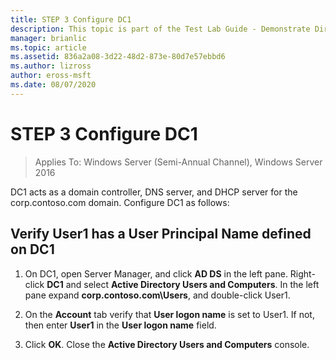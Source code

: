 ```yaml
---
title: STEP 3 Configure DC1
description: This topic is part of the Test Lab Guide - Demonstrate DirectAccess with OTP Authentication and RSA SecurID for Windows Server 2016
manager: brianlic
ms.topic: article
ms.assetid: 836a2a08-3d22-48d2-873e-80d7e57ebbd6
ms.author: lizross
author: eross-msft
ms.date: 08/07/2020
---
```

# STEP 3 Configure DC1

>Applies To: Windows Server (Semi-Annual Channel), Windows Server 2016

DC1 acts as a domain controller, DNS server, and DHCP server for the corp.contoso.com domain. Configure DC1 as follows:

## Verify User1 has a User Principal Name defined on DC1

1.  On DC1, open Server Manager, and click **AD DS** in the left pane. Right-click **DC1** and select **Active Directory Users and Computers**. In the left pane expand **corp.contoso.com\Users**, and double-click User1.

2.  On the **Account** tab verify that **User logon name** is set to User1. If not, then enter **User1** in the **User logon name** field.

3.  Click **OK**. Close the **Active Directory Users and Computers** console.



